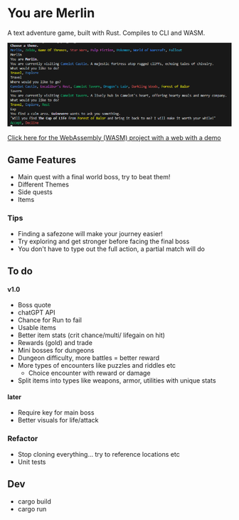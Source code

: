 # You are Merlin

A text adventure game, built with Rust. Compiles to CLI and WASM.

![CLI Screenshot](screenshots/CLI-screenshot.png)

[Click here for the WebAssembly (WASM) project with a web with a demo](https://github.com/hseager/you-are-merlin-www)

## Game Features

- Main quest with a final world boss, try to beat them!
- Different Themes
- Side quests
- Items

### Tips

- Finding a safezone will make your journey easier!
- Try exploring and get stronger before facing the final boss
- You don't have to type out the full action, a partial match will do

## To do

#### v1.0
- Boss quote
- chatGPT API
- Chance for Run to fail
- Usable items
- Better item stats (crit chance/multi/ lifegain on hit)
- Rewards (gold) and trade
- Mini bosses for dungeons
- Dungeon difficulty, more battles = better reward
- More types of encounters like puzzles and riddles etc
    - Choice encounter with reward or damage
- Split items into types like weapons, armor, utilities with unique stats

#### later
- Require key for main boss
- Better visuals for life/attack

### Refactor

- Stop cloning everything... try to reference locations etc
- Unit tests

## Dev

- cargo build
- cargo run
